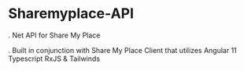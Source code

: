 # Sharemyplace-API
. Net API  for Share My Place

. Built in conjunction with Share My Place Client that utilizes Angular 11 Typescript RxJS & Tailwinds
